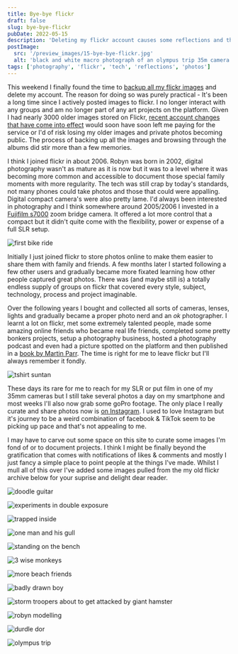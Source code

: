 ```yaml
---
title: Bye-bye flickr
draft: false
slug: bye-bye-flickr
pubDate: 2022-05-15
description: 'Deleting my flickr account causes some reflections and thoughts of how to share my creations'
postImage:
  src: '/preview_images/15-bye-bye-flickr.jpg'
  alt: 'black and white macro photograph of an olympus trip 35m camera'
tags: ['photography', 'flickr', 'tech', 'reflections', 'photos']
---
```


This weekend I finally found the time to [backup all my flickr images](https://www.mlieser.de/apps/adios-flickr) and delete my account. The reason for doing so was purely practical - It's been a long time since I actively posted images to flickr. I no longer interact with any groups and am no longer part of any art projects on the platform. Given I had nearly 3000 older images stored on Flickr, [recent account changes that have come into effect](https://www.flickr.com/help/forum/en-us/72157720619003104/#:~:text=%22Beginning%20May%201%2C%202022%2C,service%20and%20subject%20to%20removal.%22) would soon have soon left me paying for the service or I'd of risk losing my older images and private photos becoming public. The process of backing up all the images and browsing through the albums did stir more than a few memories.

I think I joined flickr in about 2006. Robyn was born in 2002, digital photography wasn't as mature as it is now but it was to a level where it was becoming more common and accessible to document those special family moments with more regularity. The tech was still crap by today's standards, not many phones could take photos and those that could were appalling. Digital compact camera's were also pretty lame. I'd always been interested in photography and I think somewhere around 2005/2006 I invested in a [Fujifilm s7000](https://en.wikipedia.org/wiki/Fujifilm_FinePix_S7000) zoom bridge camera. It offered a lot more control that a compact but it didn't quite come with the flexibility, power or expense of a full SLR setup.

![first bike ride](../images/bye-bye-flickr/solo-bike.jpg)
<img src="" alt="" class=""/>

Initially I just joined flickr to store photos online to make them easier to share them with family and friends. A few months later I started following a few other users and gradually became more fixated learning how other people captured great photos. There was (and maybe still is) a totally endless supply of groups on flickr that covered every style, subject, technology, process and project imaginable.

Over the following years I bought and collected all sorts of cameras, lenses, lights and gradually became a proper photo nerd and an _ok_ photographer. I learnt a lot on flickr, met some extremely talented people, made some amazing online friends who became real life friends, completed some pretty bonkers projects, setup a photography business, hosted a photography podcast and even had a picture spotted on the platform and then published in a [book by Martin Parr](https://www.martinparr.com/books/#gallery/8__399884168/443). The time is right for me to leave flickr but I'll always remember it fondly.

![tshirt suntan](../images/bye-bye-flickr/tshirt-suntan.jpg)
<img src="" alt="" class=""/>

These days its rare for me to reach for my SLR or put film in one of my 35mm cameras but I still take several photos a day on my smartphone and most weeks I'll also now grab some goPro footage. The only place I really curate and share photos now is [on Instagram](https://www.instagram.com/_d1sco/). I used to love Instagram but it's journey to be a weird combination of facebook & TikTok seem to be picking up pace and that's not appealing to me.

I may have to carve out some space on this site to curate some images I'm fond of or to document projects. I think I might be finally beyond the gratification that comes with notifications of likes & comments and mostly I just fancy a simple place to point people at the things I've made. Whilst I mull all of this over I've added some images pulled from the my old flickr archive below for your suprise and delight dear reader.

![doodle guitar](../images/bye-bye-flickr/rocknroll-doodle.jpg)
<img src="" alt="" class=""/>

![experiments in double exposure](../images/bye-bye-flickr/double-trouble.jpg)
<img src="" alt="" class=""/>

![trapped inside](../images/bye-bye-flickr/trapped-inside.jpg)
<img src="" alt="" class=""/>

![one man and his gull](../images/bye-bye-flickr/man-and-gull.jpg)
<img src="" alt="" class=""/>

![standing on the bench](../images/bye-bye-flickr/standing-on-the-bench.jpg)
<img src="" alt="" class=""/>

![3 wise monkeys](../images/bye-bye-flickr/3wisemonkeys.jpg)
<img src="" alt="" class=""/>

![more beach friends](../images/bye-bye-flickr/fancy-dress-shootin.jpg)
<img src="" alt="" class=""/>

![badly drawn boy](../images/bye-bye-flickr/badly-drawn-boy.jpg)
<img src="" alt="" class=""/>

![storm troopers about to get attacked by giant hamster](../images/bye-bye-flickr/troopers.jpg)
<img src="" alt="" class=""/>

![robyn modelling](../images/bye-bye-flickr/robyn-monday.jpg)
<img src="" alt="" class=""/>

![durdle dor](../images/bye-bye-flickr/durdle.jpg)
<img src="" alt="" class=""/>

![olympus trip](../images/bye-bye-flickr/oly-trip.jpg)
<img src="" alt="" class=""/>

